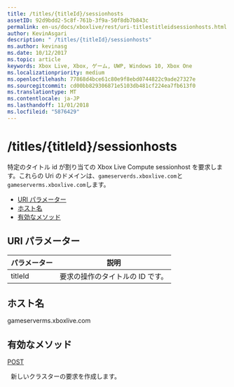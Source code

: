 ```yaml
---
title: /titles/{titleId}/sessionhosts
assetID: 92d9bdd2-5c8f-761b-3f9a-50f8db7b843c
permalink: en-us/docs/xboxlive/rest/uri-titlestitleidsessionhosts.html
author: KevinAsgari
description: " /titles/{titleId}/sessionhosts"
ms.author: kevinasg
ms.date: 10/12/2017
ms.topic: article
keywords: Xbox Live, Xbox, ゲーム, UWP, Windows 10, Xbox One
ms.localizationpriority: medium
ms.openlocfilehash: 77868d4bce61c80e9f8ebd0744822c9ade27327e
ms.sourcegitcommit: cd00bb829306871e5103db481cf224ea7fb613f0
ms.translationtype: MT
ms.contentlocale: ja-JP
ms.lasthandoff: 11/01/2018
ms.locfileid: "5876429"
---
```

# <a name="titlestitleidsessionhosts"></a>/titles/{titleId}/sessionhosts
特定のタイトル id が割り当ての Xbox Live Compute sessionhost を要求します。これらの Uri のドメインは、`gameserverds.xboxlive.com`と`gameserverms.xboxlive.com`します。
 
  * [URI パラメーター](#ID4EU)
  * [ホスト名](#ID4EIB)
  * [有効なメソッド](#ID4EPB)
 
<a id="ID4EU"></a>

 
## <a name="uri-parameters"></a>URI パラメーター
 
| パラメーター| 説明| 
| --- | --- | 
| titleId| 要求の操作のタイトルの ID です。| 
  
<a id="ID4EIB"></a>

 
## <a name="host-name"></a>ホスト名
 
gameserverms.xboxlive.com
  
<a id="ID4EPB"></a>

 
## <a name="valid-methods"></a>有効なメソッド
  
[POST](uri-titlestitleidsessionhosts-post.md)
 
&nbsp;&nbsp;新しいクラスターの要求を作成します。
   
